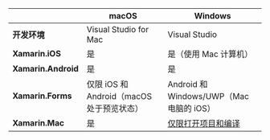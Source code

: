 ||macOS|Windows|
|---|---|---|
|**开发环境**|Visual Studio for Mac|Visual Studio|
|**Xamarin.iOS**|是|是（使用 Mac 计算机）|
|**Xamarin.Android**|是|是|
|**Xamarin.Forms**|仅限 iOS 和 Android（macOS 处于预览状态）|Android 和 Windows/UWP（Mac 电脑的 iOS）|
|**Xamarin.Mac**|是|[仅限打开项目和编译](https://developer.xamarin.com/releases/vs/xamarin.vs_4/xamarin.vs_4.2/#Xamarin.Mac_minimum_support.)| 
